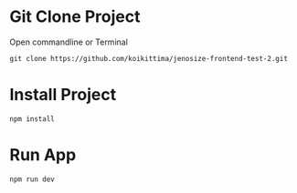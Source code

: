 # Git Clone Project
Open commandline or Terminal 
````
git clone https://github.com/koikittima/jenosize-frontend-test-2.git
````
# Install Project
````
npm install
````
# Run App
````
npm run dev
````
